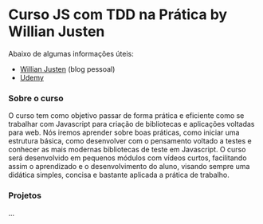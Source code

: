 # Curso JS com TDD na Prática by Willian Justen

Abaixo de algumas informações úteis:

 - [Willian Justen](https://willianjusten.com.br/) (blog pessoal)
 - [Udemy](https://www.udemy.com/js-com-tdd-na-pratica/)

### Sobre o curso

O curso tem como objetivo passar de forma prática e eficiente como se trabalhar com Javascript para criação de bibliotecas e aplicações voltadas para web. Nós iremos aprender sobre boas práticas, como iniciar uma estrutura básica, como desenvolver com o pensamento voltado a testes e conhecer as mais modernas bibliotecas de teste em Javascript. O curso será desenvolvido em pequenos módulos com vídeos curtos, facilitando assim o aprendizado e o desenvolvimento do aluno, visando sempre uma didática simples, concisa e bastante aplicada a prática de trabalho.

### Projetos

...
